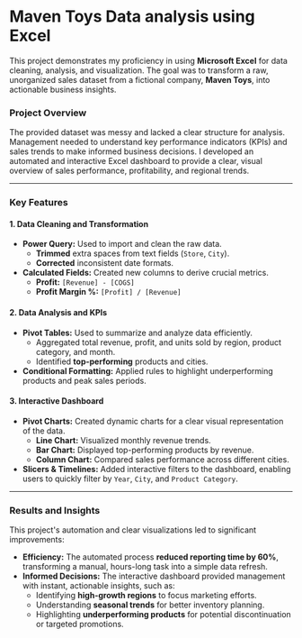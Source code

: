 # Maven Toys Data analysis using Excel

This project demonstrates my proficiency in using **Microsoft Excel** for data cleaning, analysis, and visualization. The goal was to transform a raw, unorganized sales dataset from a fictional company, **Maven Toys**, into actionable business insights.

### **Project Overview**

The provided dataset was messy and lacked a clear structure for analysis. Management needed to understand key performance indicators (KPIs) and sales trends to make informed business decisions. I developed an automated and interactive Excel dashboard to provide a clear, visual overview of sales performance, profitability, and regional trends.

***

### **Key Features**

#### **1. Data Cleaning and Transformation**

* **Power Query:** Used to import and clean the raw data.
    * **Trimmed** extra spaces from text fields (`Store`, `City`).
    * **Corrected** inconsistent date formats.
* **Calculated Fields:** Created new columns to derive crucial metrics.
    * **Profit:** `[Revenue] - [COGS]`
    * **Profit Margin %:** `[Profit] / [Revenue]`

#### **2. Data Analysis and KPIs**

* **Pivot Tables:** Used to summarize and analyze data efficiently.
    * Aggregated total revenue, profit, and units sold by region, product category, and month.
    * Identified **top-performing** products and cities.
* **Conditional Formatting:** Applied rules to highlight underperforming products and peak sales periods.

#### **3. Interactive Dashboard**

* **Pivot Charts:** Created dynamic charts for a clear visual representation of the data.
    * **Line Chart:** Visualized monthly revenue trends.
    * **Bar Chart:** Displayed top-performing products by revenue.
    * **Column Chart:** Compared sales performance across different cities.
* **Slicers & Timelines:** Added interactive filters to the dashboard, enabling users to quickly filter by `Year`, `City`, and `Product Category`.

***

### **Results and Insights**

This project's automation and clear visualizations led to significant improvements:

* **Efficiency:** The automated process **reduced reporting time by 60%**, transforming a manual, hours-long task into a simple data refresh.
* **Informed Decisions:** The interactive dashboard provided management with instant, actionable insights, such as:
    * Identifying **high-growth regions** to focus marketing efforts.
    * Understanding **seasonal trends** for better inventory planning.
    * Highlighting **underperforming products** for potential discontinuation or targeted promotions.
